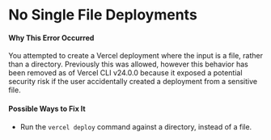 # No Single File Deployments

#### Why This Error Occurred

You attempted to create a Vercel deployment where the input is a file, rather than a directory. Previously this was allowed, however this behavior has been removed as of Vercel CLI v24.0.0 because it exposed a potential security risk if the user accidentally created a deployment from a sensitive file.

#### Possible Ways to Fix It

- Run the `vercel deploy` command against a directory, instead of a file.
